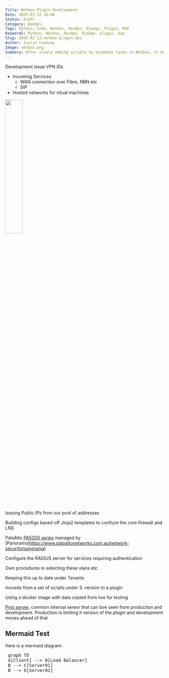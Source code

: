 ```yaml
---
Title: Netbox Plugin Development
Date: 2025-02-12 16:00
Status: draft
Category: DevOps
Tags: Python, Code, Netbox, DevOps, Django, Plugin, MSP
Keywords: Python, Netbox, DevOps, Django, plugin, msp
Slug: 2025-02-12-netbox-plugin-dev
Author: Justin Cooksey
Image: netbox.png
Summary: After slowly adding scripts to automate tasks in Netbox, it became apparent that it would be more effective to imoplement them all in a Netbox (Django) plugin.  These are some notes covering my migration to a plugin.
---
```


Development issue VPN IDs
  - Incoming Services
    - WAN connection over Fibre, NBN etc
    - SIP
  - Hosted networks for vitual machines

<img src="{attach}netbox.png"  width="33%" height="33%">


Issuing Public IPs from our pool of addresses

Building configs based off Jinja2 templates to confiure the core firewall and LNS

PaloAlto [PA5200 series](https://www.paloaltonetworks.com.au/resources/datasheets/pa-5200-series-specsheetpal) managed by [Panorama]https://www.paloaltonetworks.com.au/network-security/panorama)

Configure the RADIUS server for services requiring authentication

Own procedures in selecting these vlans etc

Keeping this up to date under Tenants

moveds from a set of scripts under 3. version to a plugin

Using a docker image with data copied from live for testing

[Pypi server](https://github.com/pypiserver/pypiserver), common internal serevr that can bve seen from production and development.  Production is limiting it version of the plugin and development moves ahead of that


## Mermaid Test

<script type="module"> import mermaid from 'https://cdn.jsdelivr.net/npm/mermaid@10/dist/mermaid.esm.min.mjs'; mermaid.initialize({ startOnLoad: true }); </script>

Here is a mermaid diagram:
<pre class="mermaid">
 graph TD 
 A[Client] --> B[Load Balancer] 
 B --> C[Server01] 
 B --> D[Server02]
</pre>




